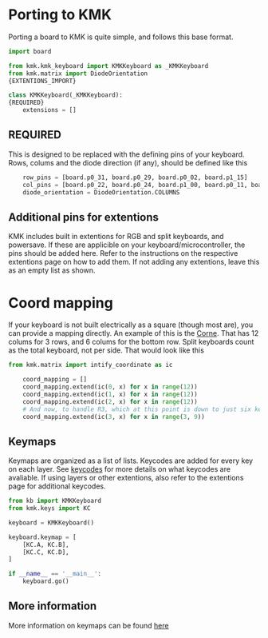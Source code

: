 # Porting to KMK 
Porting a board to KMK is quite simple, and follows this base format.

```python
import board

from kmk.kmk_keyboard import KMKKeyboard as _KMKKeyboard
from kmk.matrix import DiodeOrientation
{EXTENTIONS_IMPORT}

class KMKKeyboard(_KMKKeyboard):
{REQUIRED}
    extensions = []

```

## REQUIRED
This is designed to be replaced with the defining pins of your keyboard. Rows, 
colums and the diode direction (if any), should be defined like this
```python
    row_pins = [board.p0_31, board.p0_29, board.p0_02, board.p1_15]
    col_pins = [board.p0_22, board.p0_24, board.p1_00, board.p0_11, board.p1_04]
    diode_orientation = DiodeOrientation.COLUMNS
```

## Additional pins for extentions
KMK includes built in extentions for RGB and split keyboards, and powersave. If
these are applicible on your keyboard/microcontroller, the pins should be added
here. Refer to the instructions on the respective extentions page on how to add 
them. If not adding any extentions, leave this as an empty list as shown.

# Coord mapping
If your keyboard is not built electrically as a square (though most are), you can
provide a mapping directly. An example of this is the 
[Corne](https://github.com/foostan/crkbd). That has 12 colums for 3 rows, and 6 
colums for the bottom row. Split keyboards count as the total keyboard, not per 
side. That would look like this
```python
from kmk.matrix import intify_coordinate as ic

    coord_mapping = []
    coord_mapping.extend(ic(0, x) for x in range(12))
    coord_mapping.extend(ic(1, x) for x in range(12))
    coord_mapping.extend(ic(2, x) for x in range(12))
    # And now, to handle R3, which at this point is down to just six keys
    coord_mapping.extend(ic(3, x) for x in range(3, 9))
```


## Keymaps
Keymaps are organized as a list of lists. Keycodes are added for every key on 
each layer. See [keycodes](keycodes.md) for more details on what keycodes are 
avaliable. If using layers or other extentions, also refer to the extentions 
page for additional keycodes.
```python
from kb import KMKKeyboard
from kmk.keys import KC

keyboard = KMKKeyboard()

keyboard.keymap = [
    [KC.A, KC.B],
    [KC.C, KC.D],
]

if __name__ == '__main__':
    keyboard.go()
```

## More information
More information on keymaps can be found [here](config_and_keymap.md)
